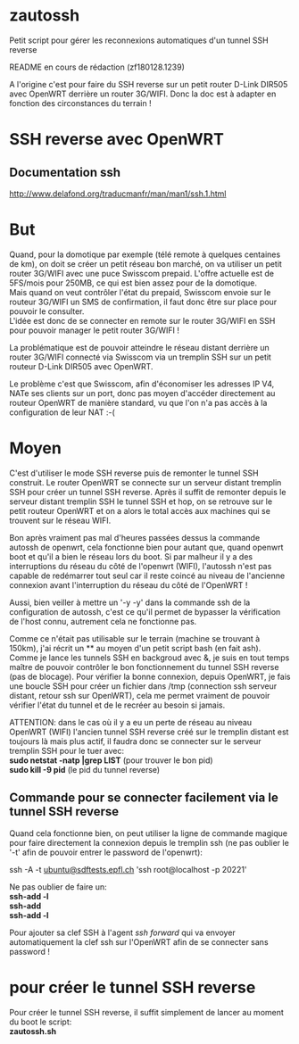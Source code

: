 # zautossh
Petit script pour gérer les reconnexions automatiques d'un tunnel SSH reverse

README en cours de rédaction (zf180128.1239)

A l'origine c'est pour faire du SSH reverse sur un petit router D-Link DIR505 avec OpenWRT derrière un router 3G/WIFI.
Donc la doc est à adapter en fonction des circonstances du terrain !


# SSH reverse avec OpenWRT
## Documentation ssh
http://www.delafond.org/traducmanfr/man/man1/ssh.1.html

# But
Quand, pour la domotique par exemple (télé remote à quelques centaines de km), on doit se créer un petit réseau bon marché, on va utiliser un petit router 3G/WIFI avec une puce Swisscom prepaid. L'offre actuelle est de 5FS/mois pour 250MB, ce qui est bien assez pour de la domotique.<br>
Mais quand on veut contrôler l'état du prepaid, Swisscom envoie sur le routeur 3G/WIFI un SMS de confirmation, il faut donc être sur place pour pouvoir le consulter.<br>
L'idée est donc de se connecter en remote sur le router 3G/WIFI en SSH pour pouvoir manager le petit router 3G/WIFI !

La problématique est de pouvoir atteindre le réseau distant derrière un router 3G/WIFI connecté via Swisscom via un tremplin SSH sur un petit routeur D-Link DIR505 avec OpenWRT.

Le problème c'est que Swisscom, afin d'économiser les adresses IP V4, NATe ses clients sur un port, donc pas moyen d'accéder directement au routeur OpenWRT de manière standard, vu que l'on n'a pas accès à la configuration de leur NAT :-(

# Moyen
C'est d'utiliser le mode SSH reverse puis de remonter le tunnel SSH construit. Le router OpenWRT se connecte sur un serveur distant tremplin SSH pour créer un tunnel SSH reverse. Après il suffit de remonter depuis le serveur distant tremplin SSH le tunnel SSH et hop, on se retrouve sur le petit routeur OpenWRT et on a alors le total accès aux machines qui se trouvent sur le réseau WIFI.

Bon après vraiment pas mal d'heures passées dessus la commande autossh de openwrt, cela fonctionne bien pour autant que, quand openwrt boot et qu'il a bien le réseau lors du boot. Si par malheur il y a des interruptions du réseau du côté de l'openwrt (WIFI), l'autossh n'est pas capable de redémarrer tout seul car il reste coincé au niveau de l'ancienne connexion avant l'interruption du réseau du côté de l'OpenWRT !

Aussi, bien veiller à mettre un '-y -y' dans la commande ssh de la configuration de autossh, c'est ce qu'il permet de bypasser la vérification de l'host connu, autrement cela ne fonctionne pas.

Comme ce n'était pas utilisable sur le terrain (machine se trouvant à 150km), j'ai récrit un ** au moyen d'un petit script bash (en fait ash). Comme je lance les tunnels SSH en backgroud avec &, je suis en tout temps maître de pouvoir contrôler le bon fonctionnement du tunnel SSH reverse (pas de blocage). Pour vérifier la bonne connexion, depuis OpenWRT, je fais une boucle SSH pour créer un fichier dans /tmp (connection ssh serveur distant, retour ssh sur OpenWRT), cela me permet vraiment de pouvoir vérifier l'état du tunnel et de le recréer au besoin si jamais.

ATTENTION: dans le cas où il y a eu un perte de réseau au niveau OpenWRT (WIFI) l'ancien tunnel SSH reverse créé sur le tremplin distant est toujours là mais plus actif, il faudra donc se connecter sur le serveur tremplin SSH pour le tuer avec:<br>
**sudo netstat -natp |grep LIST** (pour trouver le bon pid)<br>
**sudo kill -9 pid** (le pid du tunnel reverse)<br>



## Commande pour se connecter facilement via le tunnel SSH reverse
Quand cela fonctionne bien, on peut utiliser la ligne de commande magique pour faire directement la connexion depuis le tremplin ssh (ne pas oublier le '-t' afin de pouvoir entrer le password de l'openwrt):

ssh -A -t ubuntu@sdftests.epfl.ch 'ssh root@localhost -p 20221'

Ne pas oublier de faire un:<br>
**ssh-add -l<br>
ssh-add<br>
ssh-add -l**<br>

Pour ajouter sa clef SSH à l'agent *ssh forward* qui va envoyer automatiquement la clef ssh sur l'OpenWRT afin de se connecter sans password !


# pour créer le tunnel SSH reverse
Pour créer le tunnel SSH reverse, il suffit simplement de lancer au moment du boot le script:<br>
**zautossh.sh**



